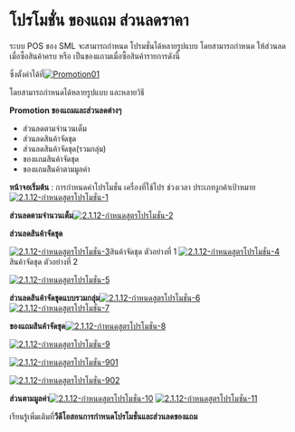 # โปรโมชั่น ของแถม ส่วนลดราคา

ระบบ POS ของ SML จะสามารถกำหนด โปรมชั่นได้หลายรูปแบบ โดยสามารถกำหนด
ให้ส่วนลดเมื่อซื้อสินค้าครบ หรือ เป็นของแถามเมื่อซื้อสินค้ารายการดังนี้

ซึ่งตั้งค่าได้ที่[![Promotion01](http://www.smlaccount.com/manual/wp-content/uploads/2017/10/Promotion01.jpg)](http://www.smlaccount.com/manual/wp-content/uploads/2017/10/Promotion01.jpg)

โดยสามารถกำหนดได้หลายรูปแบบ และหลายวิธี

**Promotion ของแถมและส่วนลดต่างๆ**

  * ส่วนลดตามจำนวนเต็ม
  * ส่วนลดสินค้าจัดชุด
  * ส่วนลดสินค้าจัดชุด(รวมกลุ่ม)
  * ของแถมสินค้าจัดชุด
  * ของแถมสิินค้าตามมูลค่า

**หน้าจอเริ่มต้น** : การกำหนดค่าโปรโมชั่น เครื่องที่ใช้โปร ช่วงเวลา
ประเภทงูกค้าเป้าหมาย[![2.1.12-กำหนดสูตรโปรโมชั่น-1](http://www.smlaccount.com/manual/wp-content/uploads/2017/10/2.1.12-กำหนดสูตรโปรโมชั่น-1.jpg)](http://www.smlaccount.com/manual/wp-content/uploads/2017/10/2.1.12-กำหนดสูตรโปรโมชั่น-1.jpg)

**ส่วนลดตามจำนวนเต็ม**[![2.1.12-กำหนดสูตรโปรโมชั่น-2](http://www.smlaccount.com/manual/wp-content/uploads/2017/10/2.1.12-กำหนดสูตรโปรโมชั่น-2.jpg)](http://www.smlaccount.com/manual/wp-content/uploads/2017/10/2.1.12-กำหนดสูตรโปรโมชั่น-2.jpg)



**ส่วนลดสินค้าจัดชุด**

[![2.1.12-กำหนดสูตรโปรโมชั่น-3](http://www.smlaccount.com/manual/wp-content/uploads/2017/10/2.1.12-กำหนดสูตรโปรโมชั่น-3.jpg)](http://www.smlaccount.com/manual/wp-content/uploads/2017/10/2.1.12-กำหนดสูตรโปรโมชั่น-3.jpg)สินค้าจัดชุด
ตัวอย่างที่ 1 [![2.1.12-กำหนดสูตรโปรโมชั่น-4](http://www.smlaccount.com/manual/wp-content/uploads/2017/10/2.1.12-กำหนดสูตรโปรโมชั่น-4.jpg)](http://www.smlaccount.com/manual/wp-content/uploads/2017/10/2.1.12-กำหนดสูตรโปรโมชั่น-4.jpg)สินค้าจัดชุด
ตัวอย่างที่ 2

[![2.1.12-กำหนดสูตรโปรโมชั่น-5](http://www.smlaccount.com/manual/wp-content/uploads/2017/10/2.1.12-กำหนดสูตรโปรโมชั่น-5.jpg)](http://www.smlaccount.com/manual/wp-content/uploads/2017/10/2.1.12-กำหนดสูตรโปรโมชั่น-5.jpg)



**ส่วนลดสินค้าจัดชุดแบบรวมกลุ่ม**[![2.1.12-กำหนดสูตรโปรโมชั่น-6](http://www.smlaccount.com/manual/wp-content/uploads/2017/10/2.1.12-กำหนดสูตรโปรโมชั่น-6.jpg)](http://www.smlaccount.com/manual/wp-content/uploads/2017/10/2.1.12-กำหนดสูตรโปรโมชั่น-6.jpg)
[![2.1.12-กำหนดสูตรโปรโมชั่น-7](http://www.smlaccount.com/manual/wp-content/uploads/2017/10/2.1.12-กำหนดสูตรโปรโมชั่น-7.jpg)](http://www.smlaccount.com/manual/wp-content/uploads/2017/10/2.1.12-กำหนดสูตรโปรโมชั่น-7.jpg)



**ของแถมสินค้าจัดชุด**[![2.1.12-กำหนดสูตรโปรโมชั่น-8](http://www.smlaccount.com/manual/wp-content/uploads/2017/10/2.1.12-กำหนดสูตรโปรโมชั่น-8.jpg)](http://www.smlaccount.com/manual/wp-content/uploads/2017/10/2.1.12-กำหนดสูตรโปรโมชั่น-8.jpg)

[![2.1.12-กำหนดสูตรโปรโมชั่น-9](http://www.smlaccount.com/manual/wp-content/uploads/2017/10/2.1.12-กำหนดสูตรโปรโมชั่น-9.jpg)](http://www.smlaccount.com/manual/wp-content/uploads/2017/10/2.1.12-กำหนดสูตรโปรโมชั่น-9.jpg)



[![2.1.12-กำหนดสูตรโปรโมชั่น-901](http://www.smlaccount.com/manual/wp-content/uploads/2017/10/2.1.12-กำหนดสูตรโปรโมชั่น-901.jpg)](http://www.smlaccount.com/manual/wp-content/uploads/2017/10/2.1.12-กำหนดสูตรโปรโมชั่น-901.jpg)

[![2.1.12-กำหนดสูตรโปรโมชั่น-902](http://www.smlaccount.com/manual/wp-content/uploads/2017/10/2.1.12-กำหนดสูตรโปรโมชั่น-902.jpg)](http://www.smlaccount.com/manual/wp-content/uploads/2017/10/2.1.12-กำหนดสูตรโปรโมชั่น-902.jpg)



**ส่วนตามมูลค่า**[![2.1.12-กำหนดสูตรโปรโมชั่น-10](http://www.smlaccount.com/manual/wp-content/uploads/2017/10/2.1.12-กำหนดสูตรโปรโมชั่น-10.jpg)](http://www.smlaccount.com/manual/wp-content/uploads/2017/10/2.1.12-กำหนดสูตรโปรโมชั่น-10.jpg)
[![2.1.12-กำหนดสูตรโปรโมชั่น-11](http://www.smlaccount.com/manual/wp-content/uploads/2017/10/2.1.12-กำหนดสูตรโปรโมชั่น-11.jpg)](http://www.smlaccount.com/manual/wp-content/uploads/2017/10/2.1.12-กำหนดสูตรโปรโมชั่น-11.jpg)



เรียนรู้เพิ่มเติมที่**วีดีโอสอนการกำหนดโปรโมชั่นและส่วนลดของแถม**



